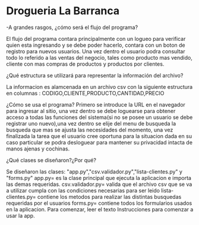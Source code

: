 # Drogueria La Barranca

-A grandes rasgos, ¿cómo será el flujo del programa?

El flujo del programa contara principalmente con un logueo para verificar quien esta ingresando y se debe poder hacerlo, contara con un boton de registro para nuevos usuarios. Una vez dentro el usuario podra consultar todo lo referido a las ventas del negocio, tales como producto mas vendido, cliente con mas compras de productos y productos por clientes.


¿Qué estructura se utilizará para representar la información del archivo?

La informacion es alamcenada en un archivo csv con la siguiente estructura en columnas : CODIGO,CLIENTE,PRODUCTO,CANTIDAD,PRECIO



¿Cómo se usa el programa?
Primero se introduce la URL en el navegador para ingresar al sitio, una vez dentro se debe loguearse para obtener acceso a todas las funciones del sistema(si no se posee un usuario se debe registrar uno nuevo),una vez dentro se elije del menu de busqueda la busqueda que mas se ajusta las necesidades del momento, una vez finalizada la tarea que el usuario cree oportuna para la situacion dada en su caso particular se podra desloguear para mantener su privacidad intacta de manos ajenas y cochinas.



¿Qué clases se diseñaron?¿Por qué?

Se diseñaron las clases: "app.py","csv.validador.py","lista-clientes.py" y "forms.py"
app.py= es la clase principal que ejecuta la aplicacion e importa las demas requeridas.
csv.validador.py= valida que el archivo csv que se va a utilizar cumpla con las condiciones necesarias para ser leido
lista-clientes.py= contiene los metodos para realizar las distintas busquedas requeridas por el usuarios
forms.py= contiene todos los formularios usados en la aplicacion.
Para comenzar, leer el texto Instrucciones para comenzar a usar la app.
